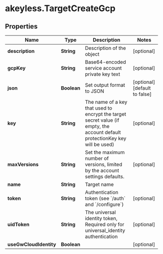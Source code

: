 # akeyless.TargetCreateGcp

## Properties

Name | Type | Description | Notes
------------ | ------------- | ------------- | -------------
**description** | **String** | Description of the object | [optional] 
**gcpKey** | **String** | Base64-encoded service account private key text | [optional] 
**json** | **Boolean** | Set output format to JSON | [optional] [default to false]
**key** | **String** | The name of a key that used to encrypt the target secret value (if empty, the account default protectionKey key will be used) | [optional] 
**maxVersions** | **String** | Set the maximum number of versions, limited by the account settings defaults. | [optional] 
**name** | **String** | Target name | 
**token** | **String** | Authentication token (see &#x60;/auth&#x60; and &#x60;/configure&#x60;) | [optional] 
**uidToken** | **String** | The universal identity token, Required only for universal_identity authentication | [optional] 
**useGwCloudIdentity** | **Boolean** |  | [optional] 


